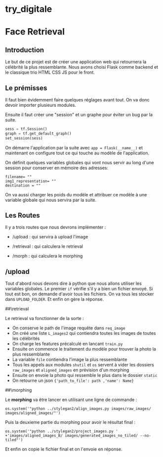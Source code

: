 # try_digitale


# Face Retrieval
## Introduction

Le but de ce projet est de créer une application web qui retournera la célébrité la plus ressemblante.
Nous avons choisi Flask comme backend et le classique trio HTML CSS JS pour le front.

## Le prémisses

Il faut bien évidemment faire quelques réglages avant tout. On va donc devoir importer plusieurs modules.

Ensuite il faut créer une "session" et un graphe pour éviter un bug par la suite.
```python
sess = tf.Session()
graph = tf.get_default_graph()
set_session(sess)
```
On démarre l'application par la suite avec `app = Flask(__name__)` et maintenant on configure tout ce qui touche au modèle
de l'application.

On définit quelques variables globales qui vont nous servir au long d'une session pour conserver en mémoire des adresses:
```
filename= ""
img1_representation= ""
destination = ""
```

On va aussi charger les poids du modèle et attribuer ce modèle à une variable globale qui nous servira par la suite.

## Les Routes

Il y a trois routes que nous devrons implémenter :

- /upload : qui servira à upload l'image

- /retrieval : qui calculera le retrieval
- /morph : qui calculera le morphing



## /upload

Tout d'abord nous devons dire à python que nous allons utiliser les variables globales. Le premier `if` vérifie s'il y a bien un 
fichier envoyé. Si tout est bon, on demande d'avoir tous les fichiers. On va tous les stocker dans `UPLOAD_FOLDER`. Et enfin 
on gère la réponse.

##\retrieval

Le retrieval va fonctionner de la sorte :

- On conserve le path de l'image requête dans `req_image` 
- On créé une liste `L_images2` qui contiendra toutes les images de toutes les célébrités
- On charge les features précalculé en lancant `train.py`
- Ensuite on commence le traitement du modèle pour trouver la photo la plus ressemblante
- La variable `file` contiendra l'image la plus ressemblante
- Tous les appels aux modules `shutil` et `os` servent à vider les dossiers `raw_images` et `aligned_images` en prévision d'un morphing
- Ensuite on envoie la photo qui ressemble le plus dans le dossier `static`
- On retourne un json `{'path_to_file': path ,'name': Name}`

##\morphing

Le **morphing** va être lancer en utilisant une ligne de commande :

`os.system('"python ../stylegan2/align_images.py images/raw_images/ images/aligned_images/"')`

Puis la deuxieme partie du morphing pour avoir le résultat final : 

`os.system('"python ../stylegan2/project_images.py ' +'images/aligned_images_B/ images/generated_images_no_tiled/ --no-tiled"')`

Et enfin on copie le fichier final et on l'envoie en réponse.